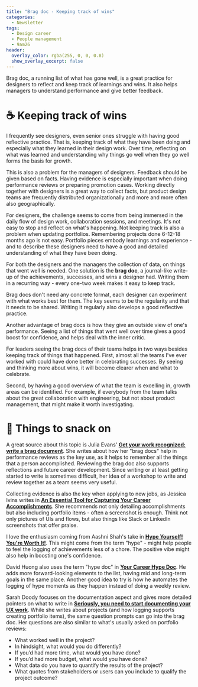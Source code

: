 ```yaml
---
title: "Brag doc - Keeping track of wins"
categories:
  - Newsletter
tags:
  - Design career
  - People management
  - 9am26
header:
  overlay_color: rgba(255, 0, 0, 0.8)
  show_overlay_excerpt: false
---
```


Brag doc, a running list of what has gone well, is a great practice for designers to reflect and keep track of learnings and wins. It also helps managers to understand performance and give better feedback.

# ☕ Keeping track of wins


I frequently see designers, even senior ones struggle with having good reflective practice. That is, keeping track of what they have been doing and especially what they learned in their design work. Over time, reflecting on what was learned and understanding why things go well when they go well forms the basis for growth.

This is also a problem for the managers of designers. Feedback should be given based on facts. Having evidence is especially important when doing performance reviews or preparing promotion cases. Working directly together with designers is a great way to collect facts, but product design teams are frequently distributed organizationally and more and more often also geographically.

For designers, the challenge seems to come from being immersed in the daily flow of design work, collaboration sessions, and meetings. It's not easy to stop and reflect on what's happening. Not keeping track is also a problem when updating portfolios. Remembering projects done 6-12-18 months ago is not easy. Portfolio pieces embody learnings and experience - and to describe these designers need to have a good and detailed understanding of what they have been doing.

For both the designers and the managers the collection of data, on things that went well is needed. One solution is the **brag doc**, a journal-like write-up of the achievements, successes, and wins a designer had. Writing them in a recurring way - every one-two week makes it easy to keep track.

Brag docs don't need any concrete format, each designer can experiment with what works best for them. The key seems to be the regularity and that it needs to be shared. Writing it regularly also develops a good reflective practice.

Another advantage of brag docs is how they give an outside view of one's performance. Seeing a list of things that went well over time gives a good boost for confidence, and helps deal with the inner critic.

For leaders seeing the brag docs of their teams helps in two ways besides keeping track of things that happened. First, almost all the teams I've ever worked with could have done better in celebrating successes. By seeing and thinking more about wins, it will become clearer when and what to celebrate.

Second, by having a good overview of what the team is excelling in, growth areas can be identified. For example, if everybody from the team talks about the great collaboration with engineering, but not about product management, that might make it worth investigating.


# 🍪 Things to snack on

A great source about this topic is Julia Evans' **[Get your work recognized: write a brag document](https://jvns.ca/blog/brag-documents/)**. She writes about how her "brag docs" help in performance reviews as the key use, as it helps to remember all the things that a person accomplished. Reviewing the brag doc also supports reflections and future career development. Since writing or at least getting started to write is sometimes difficult, her idea of a workshop to write and review together as a team seems very useful.

Collecting evidence is also the key when applying to new jobs, as Jessica Ivins writes in **[An Essential Tool for Capturing Your Career Accomplishments](https://alistapart.com/article/the-career-management-document/)**. She recommends not only detailing accomplishments but also including portfolio items - often a screenshot is enough. Think not only pictures of UIs and flows, but also things like Slack or LinkedIn screenshots that offer praise.

I love the enthusiasm coming from Aashni Shah's take in **[Hype Yourself! You're Worth It!](https://aashni.me/blog/hype-yourself-youre-worth-it/)**. This might come from the term "hype" - might help people to feel the logging of achievements less of a chore. The positive vibe might also help in boosting one's confidence.

David Huong also uses the term "hype doc" in **[Your Career Hype Doc](https://www.proofofconcept.pub/p/your-career-hype-doc)**. He adds more forward-looking elements to the list, having mid and long-term goals in the same place. Another good idea to try is how he automates the logging of hype moments as they happen instead of doing a weekly review.

Sarah Doody focuses on the documentation aspect and gives more detailed pointers on what to write in **[Seriously, you need to start documenting your UX work](https://www.invisionapp.com/inside-design/document-your-ux-work/)**. While she writes about projects (and how logging supports creating portfolio items), the same question prompts can go into the brag doc. Her questions are also similar to what's usually asked on portfolio reviews:

- What worked well in the project?
- In hindsight, what would you do differently?
- If you’d had more time, what would you have done?
- If you’d had more budget, what would you have done?
- What data do you have to quantify the results of the project?
- What quotes from stakeholders or users can you include to qualify the project outcome?
